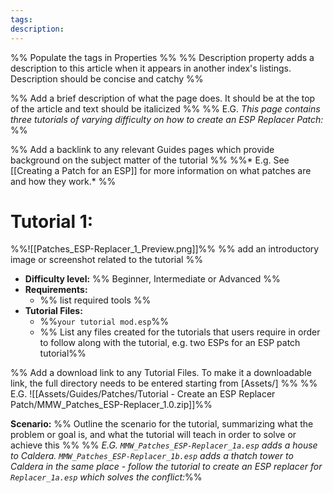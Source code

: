 ```yaml
---
tags:
description:
---
```


%% Populate the tags in Properties %%
%% Description property adds a description to this article when it appears in another index's listings. Description should be concise and catchy %%

%% Add a brief description of what the page does. It should be at the top of the article and text should be italicized %%
	%% E.G. *This page contains three tutorials of varying difficulty on how to create an ESP Replacer Patch:* %%

%% Add a backlink to any relevant Guides pages which provide background on the subject matter of the tutorial %%
	%%* E.g. See [[Creating a Patch for an ESP]] for more information on what patches are and how they work.* %%

# Tutorial 1: 
%%![[Patches_ESP-Replacer_1_Preview.png]]%% %% add an introductory image or screenshot related to the tutorial  %%
* **Difficulty level:** %% Beginner, Intermediate or Advanced %%
* **Requirements:**
     * %% list required tools %%
* **Tutorial Files:**
     * %%`your tutorial mod.esp`%%
     * %% List any files created for the tutorials that users require in order to follow along with the tutorial, e.g. two ESPs for an ESP patch tutorial%%

%% Add a download link to any Tutorial Files. To make it a downloadable link, the full directory needs to be entered starting from [Assets/] %%
	%% E.G. ![[Assets/Guides/Patches/Tutorial - Create an ESP Replacer Patch/MMW_Patches_ESP-Replacer_1.0.zip]]%% 


**Scenario:** %% Outline the scenario for the tutorial, summarizing what the problem or goal is, and what the tutorial will teach in order to solve or achieve this %%
	%% *E.G. `MMW_Patches_ESP-Replacer_1a.esp` adds a house to Caldera. `MMW_Patches_ESP-Replacer_1b.esp` adds a thatch tower to Caldera in the same place - follow the tutorial to create an ESP replacer for `Replacer_1a.esp` which solves the conflict:*%%